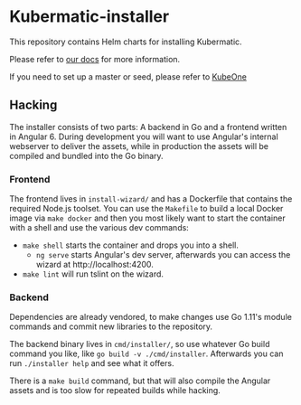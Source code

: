 # Kubermatic-installer

This repository contains Helm charts for installing Kubermatic.

Please refer to [our docs](https://docs.kubermatic.io) for more information.

If you need to set up a master or seed, please refer to [KubeOne](https://github.com/kubermatic/kubeone)

## Hacking

The installer consists of two parts: A backend in Go and a frontend
written in Angular 6. During development you will want to use Angular's
internal webserver to deliver the assets, while in production the
assets will be compiled and bundled into the Go binary.

### Frontend

The frontend lives in `install-wizard/` and has a Dockerfile that
contains the required Node.js toolset. You can use the `Makefile`
to build a local Docker image via `make docker` and then you
most likely want to start the container with a shell and use the
various dev commands:

* `make shell` starts the container and drops you into a shell.
  * `ng serve` starts Angular's dev server, afterwards you can access
    the wizard at http://localhost:4200.
* `make lint` will run tslint on the wizard.

### Backend

Dependencies are already vendored, to make changes use Go 1.11's
module commands and commit new libraries to the repository.

The backend binary lives in `cmd/installer/`, so use whatever Go
build command you like, like `go build -v ./cmd/installer`.
Afterwards you can run `./installer help` and see what it offers.

There is a `make build` command, but that will also compile the
Angular assets and is too slow for repeated builds while hacking.
